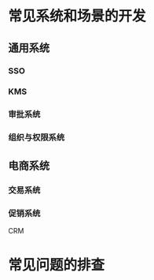 # 常见系统和场景的开发

## 通用系统
### SSO
### KMS
### 审批系统
### 组织与权限系统

## 电商系统
### 交易系统
### 促销系统
CRM

# 常见问题的排查
